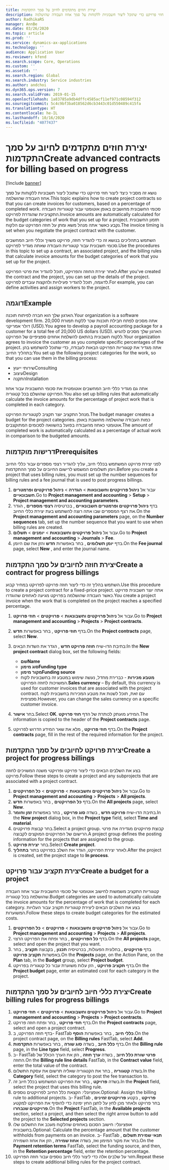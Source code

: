 ```yaml
---
title: יצירת חוזים מתקדמים לחיוב על סמך התקדמות
description: נושא זה מסביר כיצד ליצור חוזי פרויקט כדי שתוכל ליצור חשבוניות ללקוחות על סמך אחוז העבודה שהושלמה.
author: RadhikaRS
manager: AnnBe
ms.date: 03/26/2020
ms.topic: article
ms.prod: ''
ms.service: dynamics-ax-applications
ms.technology: ''
audience: Application User
ms.reviewer: kfend
ms.search.scope: Core, Operations
ms.custom: ''
ms.assetid: ''
ms.search.region: Global
ms.search.industry: Service industries
ms.author: andchoi
ms.dyn365.ops.version: 7
ms.search.validFrom: 2019-01-15
ms.openlocfilehash: 1a83785a9db4dffc4585acf11ef971c08594f312
ms.sourcegitcommit: 5c4c9bf3ba018562d6cb3443c01d550489c415fa
ms.translationtype: HT
ms.contentlocale: he-IL
ms.lasthandoff: 10/16/2020
ms.locfileid: "4077437"
---
```

# <a name="create-advanced-contracts-for-billing-based-on-progress"></a><span data-ttu-id="004c5-103">יצירת חוזים מתקדמים לחיוב על סמך התקדמות</span><span class="sxs-lookup"><span data-stu-id="004c5-103">Create advanced contracts for billing based on progress</span></span>
[!include [banner](../includes/banner.md)]

<span data-ttu-id="004c5-104">נושא זה מסביר כיצד ליצור חוזי פרויקט כדי שתוכל ליצור חשבוניות ללקוחות על סמך אחוז העבודה שהושלמה.</span><span class="sxs-lookup"><span data-stu-id="004c5-104">This topic explains how to create project contracts so that you can create invoices for customers, based on a percentage of completed work.</span></span> <span data-ttu-id="004c5-105">סכומי החשבונית מחושבים באופן אוטומטי עבור קטגוריות העבודה התקציביות שהגדרת לפרויקט.</span><span class="sxs-lookup"><span data-stu-id="004c5-105">Invoice amounts are automatically calculated for the budget categories of work that you set up for a project.</span></span> <span data-ttu-id="004c5-106">תזמון החשבונית נקבע כאשר אתה מנהל משא ומתן על חוזה הפרויקט עם הלקוח.</span><span class="sxs-lookup"><span data-stu-id="004c5-106">The invoice timing is set when you negotiate the project contract with the customer.</span></span>

<span data-ttu-id="004c5-107">השתמש בתהליכים בנושא זה כדי להגדיר חוזה, פרויקט משויך וכללי חיוב המחשבים סכומי חשבונית עבור קטגוריות העבודה שאתה מגדיר לפרויקט.</span><span class="sxs-lookup"><span data-stu-id="004c5-107">Use the procedures in this topic to set up a contract, an associated project, and the billing rules that calculate invoice amounts for the budget categories of work that you set up for the project.</span></span>

<span data-ttu-id="004c5-108">לאחר יצירת החוזה והפרויקט, תוכל להגדיר את פרטי הפרויקט.</span><span class="sxs-lookup"><span data-stu-id="004c5-108">After you've created the contract and the project, you can set up the details of the project.</span></span> <span data-ttu-id="004c5-109">לדוגמה, תוכל להגדיר פעילויות ולהקצות עובדים לפרויקט.</span><span class="sxs-lookup"><span data-stu-id="004c5-109">For example, you can define activities and assign workers to the project.</span></span>

## <a name="example"></a><span data-ttu-id="004c5-110">דוגמה</span><span class="sxs-lookup"><span data-stu-id="004c5-110">Example</span></span>

<span data-ttu-id="004c5-111">הארגון שלך הוא חברה לפיתוח תוכנה.</span><span class="sxs-lookup"><span data-stu-id="004c5-111">Your organization is a software development firm.</span></span> <span data-ttu-id="004c5-112">אתה מסכים לפתח חבילת תוכנות שכר ללקוח תמורת 20,000 דולר אמריקני (USD).</span><span class="sxs-lookup"><span data-stu-id="004c5-112">You agree to develop a payroll accounting package for a customer for a total fee of 20,000 US dollars (USD).</span></span> <span data-ttu-id="004c5-113">הארגון שלך מסכים להגיש ללקוח חשבונית בהתאם להשלמת אחוזים ספציפיים של הפרויקט.</span><span class="sxs-lookup"><span data-stu-id="004c5-113">Your organization agrees to invoice the customer as you complete specific percentages of the project.</span></span> <span data-ttu-id="004c5-114">אתה מגדיר את קטגוריות הפרויקט הבאות לעבודה, כדי שתוכל להשתמש בהן בתהליך החיוב:</span><span class="sxs-lookup"><span data-stu-id="004c5-114">You set up the following project categories for the work, so that you can use them in the billing process:</span></span>

- <span data-ttu-id="004c5-115">שירותי ייעוץ</span><span class="sxs-lookup"><span data-stu-id="004c5-115">Consulting</span></span>
- <span data-ttu-id="004c5-116">עיצוב</span><span class="sxs-lookup"><span data-stu-id="004c5-116">Design</span></span>
- <span data-ttu-id="004c5-117">התקנה</span><span class="sxs-lookup"><span data-stu-id="004c5-117">Installation</span></span>

<span data-ttu-id="004c5-118">אתה גם מגדיר כללי חיוב המחשבים אוטומטית את סכומי החשבונית עבור אחוז הפרויקט שהושלם בכל קטגוריה.</span><span class="sxs-lookup"><span data-stu-id="004c5-118">You also set up billing rules that automatically calculate the invoice amounts for the percentage of project work that is completed in each category.</span></span>

<span data-ttu-id="004c5-119">מנהל התקציב יוצר תקציב לקטגוריות הפרויקט.</span><span class="sxs-lookup"><span data-stu-id="004c5-119">The budget manager creates a budget for the project categories.</span></span> <span data-ttu-id="004c5-120">כמות העבודה שהושלמה מחושבת באופן אוטומטי כאחוז מהעבודה בפועל בהשוואה לסכומים המתוקצבים.</span><span class="sxs-lookup"><span data-stu-id="004c5-120">The amount of completed work is automatically calculated as a percentage of actual work in comparison to the budgeted amounts.</span></span>

## <a name="prerequisites"></a><span data-ttu-id="004c5-121">דרישות מוקדמות</span><span class="sxs-lookup"><span data-stu-id="004c5-121">Prerequisites</span></span>

<span data-ttu-id="004c5-122">לפני יצירת פרויקט המשתמש בכללי חיוב, עליך להגדיר רצפי מספרים עבור כללי החיוב ויומן תשלומים המשמש לרישום החיובים על סמך ההתקדמות.</span><span class="sxs-lookup"><span data-stu-id="004c5-122">Before you create a project that uses billing rules, you must set up the number sequences for billing rules and a fee journal that is used to post progress billings.</span></span>

1. <span data-ttu-id="004c5-123">עבור אל **ניהול פרויקטים וחשבונאות** \> **הגדרה** \> **ניהול פרויקטים ופרמטרים חשבונאיים**.</span><span class="sxs-lookup"><span data-stu-id="004c5-123">Go to **Project management and accounting** \> **Setup** \> **Project management and accounting parameters**.</span></span>
2. <span data-ttu-id="004c5-124">בדף **ניהול פרויקטים ופרמטרים חשבונאיים** , בכרטיסיה **רצפי מספרים** , הגדר את רצף המספרים שבו אתה רוצה להשתמש בעת יצירת כללי החיוב.</span><span class="sxs-lookup"><span data-stu-id="004c5-124">On the **Project management and accounting parameters** page, on the **Number sequences** tab, set up the number sequence that you want to use when billing rules are created.</span></span>
3. <span data-ttu-id="004c5-125">עבור אל **ניהול פרויקטים וחשבונאות** \> **יומנים** \> **תשלום**.</span><span class="sxs-lookup"><span data-stu-id="004c5-125">Go to **Project management and accounting** \> **Journals** \> **Fee**.</span></span>
4. <span data-ttu-id="004c5-126">בדף **יומן תשלומים** , בחר באפשרות **חדש** והזן את שם היומן.</span><span class="sxs-lookup"><span data-stu-id="004c5-126">On the **Fee journal** page, select **New** , and enter the journal name.</span></span>

## <a name="create-a-contract-for-progress-billings"></a><span data-ttu-id="004c5-127">יצירת חוזה לחיובים על סמך התקדמות</span><span class="sxs-lookup"><span data-stu-id="004c5-127">Create a contract for progress billings</span></span>

<span data-ttu-id="004c5-128">השתמש בהליך זה כדי ליצור חוזה פרויקט לפרויקט במחיר קבוע.</span><span class="sxs-lookup"><span data-stu-id="004c5-128">Use this procedure to create a project contract for a fixed-price project.</span></span> <span data-ttu-id="004c5-129">אתה יוצר חשבונית פרויקט כאשר העבודה שהושלמה בפרויקט מגיעה לאחוזים שהוגדרו.</span><span class="sxs-lookup"><span data-stu-id="004c5-129">You create a project invoice when the work that is completed on the project reaches a specified percentage.</span></span>

1. <span data-ttu-id="004c5-130">עבור אל **ניהול פרויקטים וחשבונאות** \> **פרויקטים** \> **חוזי פרויקט**.</span><span class="sxs-lookup"><span data-stu-id="004c5-130">Go to **Project management and accounting** \> **Projects** \> **Project contracts**.</span></span>
2. <span data-ttu-id="004c5-131">בדף **חוזי פרויקט** , בחר באפשרות **חדש**.</span><span class="sxs-lookup"><span data-stu-id="004c5-131">On the **Project contracts** page, select **New**.</span></span>
3. <span data-ttu-id="004c5-132">בתיבת הדו-שיח **חוזה פרויקט חדש** , הגדר את השדות הבאים:</span><span class="sxs-lookup"><span data-stu-id="004c5-132">In the **New project contract** dialog box, set the following fields:</span></span>

    - <span data-ttu-id="004c5-133">**שם**</span><span class="sxs-lookup"><span data-stu-id="004c5-133">**Name**</span></span>
    - <span data-ttu-id="004c5-134">**סוג מימון**</span><span class="sxs-lookup"><span data-stu-id="004c5-134">**Funding type**</span></span>
    - <span data-ttu-id="004c5-135">**מקור מימון**</span><span class="sxs-lookup"><span data-stu-id="004c5-135">**Funding source**</span></span>
    - <span data-ttu-id="004c5-136">**מטבע מכירות** - כברירת מחדל, נעשה שימוש במטבע זה בחשבוניות לקוח המשויכות לחוזה הפרויקט.</span><span class="sxs-lookup"><span data-stu-id="004c5-136">**Sales currency** – By default, this currency is used for customer invoices that are associated with the project contract.</span></span> <span data-ttu-id="004c5-137">עם זאת, תוכל לשנות את מטבע המכירות בחשבונית לקוח ספציפית.</span><span class="sxs-lookup"><span data-stu-id="004c5-137">However, you can change the sales currency on a specific customer invoice.</span></span>

4. <span data-ttu-id="004c5-138">בחר **אישור**.</span><span class="sxs-lookup"><span data-stu-id="004c5-138">Select **OK**.</span></span> <span data-ttu-id="004c5-139">המידע מועתק לכותרת של הדף **חוזי פרויקט**.</span><span class="sxs-lookup"><span data-stu-id="004c5-139">The information is copied to the header of the **Project contracts** page.</span></span>
5. <span data-ttu-id="004c5-140">בדף **חוזי פרויקט** , מלא את שאר המידע הדרוש לפרויקט.</span><span class="sxs-lookup"><span data-stu-id="004c5-140">On the **Project contracts** page, fill in the rest of the required information for the project.</span></span>

## <a name="create-a-project-for-progress-billings"></a><span data-ttu-id="004c5-141">יצירת פרויקט לחיובים על סמך התקדמות</span><span class="sxs-lookup"><span data-stu-id="004c5-141">Create a project for progress billings</span></span>

<span data-ttu-id="004c5-142">בצע את השלבים הבאים כדי ליצור פרויקט ופרויקטי משנה המשויכים לחוזה פרויקט.</span><span class="sxs-lookup"><span data-stu-id="004c5-142">Follow these steps to create a project and any subprojects that are associated with a project contract.</span></span>

1. <span data-ttu-id="004c5-143">עבור אל **ניהול פרויקטים וחשבונאות** \> **פרויקטים** \> **כל הפרויקטים**.</span><span class="sxs-lookup"><span data-stu-id="004c5-143">Go to **Project management and accounting** \> **Projects** \> **All projects**.</span></span>
2. <span data-ttu-id="004c5-144">בדף **כל הפרויקטים** , בחר באפשרות **חדש**.</span><span class="sxs-lookup"><span data-stu-id="004c5-144">On the **All projects** page, select **New**.</span></span>
3. <span data-ttu-id="004c5-145">בתיבת הדו-שיח **פרויקט חדש** , בשדה **סוג פרויקט** , בחר באפשרות **זמן וחומר**.</span><span class="sxs-lookup"><span data-stu-id="004c5-145">In the **New project** dialog box, in the **Project type** field, select **Time and material**.</span></span>
4. <span data-ttu-id="004c5-146">בחר קבוצת פרויקטים.</span><span class="sxs-lookup"><span data-stu-id="004c5-146">Select a project group.</span></span> <span data-ttu-id="004c5-147">קבוצת פרויקטים מגדירה את פרטי הרישום של הפרויקטים המוקצים לקבוצה.</span><span class="sxs-lookup"><span data-stu-id="004c5-147">A project group defines the posting information for the projects that are assigned to the group.</span></span>
5. <span data-ttu-id="004c5-148">בחר **יצירת פרויקט**.</span><span class="sxs-lookup"><span data-stu-id="004c5-148">Select **Create project**.</span></span>
6. <span data-ttu-id="004c5-149">לאחר יצירת הפרויקט, הגדר את השלב בפרויקט בתור **בתהליך**.</span><span class="sxs-lookup"><span data-stu-id="004c5-149">After the project is created, set the project stage to **In process**.</span></span>

## <a name="create-a-budget-for-a-project"></a><span data-ttu-id="004c5-150">יצירת תקציב עבור פרויקט</span><span class="sxs-lookup"><span data-stu-id="004c5-150">Create a budget for a project</span></span>

<span data-ttu-id="004c5-151">קטגוריות התקציב משמשות לחישוב אוטומטי של סכומי החשבונית עבור אחוז העבודה שהושלמה בכל קטגוריה.</span><span class="sxs-lookup"><span data-stu-id="004c5-151">Budget categories are used to automatically calculate the invoice amounts for the percentage of work that is completed for each category.</span></span> <span data-ttu-id="004c5-152">בצע את השלבים הבאים ליצירת קטגוריות תקציב עבור העלויות המשוערות.</span><span class="sxs-lookup"><span data-stu-id="004c5-152">Follow these steps to create budget categories for the estimated costs.</span></span>

1. <span data-ttu-id="004c5-153">עבור אל **ניהול פרויקטים וחשבונאות** \> **פרויקטים** \> **כל הפרויקטים**.</span><span class="sxs-lookup"><span data-stu-id="004c5-153">Go to **Project management and accounting** \> **Projects** \> **All projects**.</span></span>
2. <span data-ttu-id="004c5-154">בדף **כל הפרויקטים** , בחר ופתח את הפרויקט הרצוי.</span><span class="sxs-lookup"><span data-stu-id="004c5-154">On the **All projects** page, select and open the project that you want.</span></span>
3. <span data-ttu-id="004c5-155">בדף **פרויקטים** , בחלונית הפעולות, בכרטיסיה **תכנון** , בקבוצה **תקציב** , בחר באפשרות **תקציב פרויקט**.</span><span class="sxs-lookup"><span data-stu-id="004c5-155">On the **Projects** page, on the Action Pane, on the **Plan** tab, in the **Budget** group, select **Project budget**.</span></span>
4. <span data-ttu-id="004c5-156">בדף **תקציב פרויקט** , הזן עלות משוערת עבור כל קטגוריה בפרויקט.</span><span class="sxs-lookup"><span data-stu-id="004c5-156">On the **Project budget** page, enter an estimated cost for each category in the project.</span></span>

## <a name="create-billing-rules-for-progress-billings"></a><span data-ttu-id="004c5-157">יצירת כללי חיוב לחיובים על סמך התקדמות</span><span class="sxs-lookup"><span data-stu-id="004c5-157">Create billing rules for progress billings</span></span>

1. <span data-ttu-id="004c5-158">עבור אל **ניהול פרויקטים וחשבונאות** \> **פרויקטים** \> **חוזי פרויקט**.</span><span class="sxs-lookup"><span data-stu-id="004c5-158">Go to **Project management and accounting** \> **Projects** \> **Project contracts**.</span></span>
2. <span data-ttu-id="004c5-159">בדף **חוזי פרויקט** , בחר ופתח חוזה פרויקט.</span><span class="sxs-lookup"><span data-stu-id="004c5-159">On the **Project contracts** page, select and open a project contract.</span></span>
3. <span data-ttu-id="004c5-160">בדף חוזה הפרויקט, ב- FastTab **כללי חיוב** , בחר באפשרות **הוסף**.</span><span class="sxs-lookup"><span data-stu-id="004c5-160">On the project contract page, on the **Billing rules** FastTab, select **Add**.</span></span>
4. <span data-ttu-id="004c5-161">בדף **כלל חיוב** , בשדה **סוג שורה** , בחר באפשרות **התקדמות**.</span><span class="sxs-lookup"><span data-stu-id="004c5-161">On the **Billing rule** page, in the **Line type** field, select **Progress**.</span></span>
5. <span data-ttu-id="004c5-162">ב- FastTab **פרטי שורת כלל חיוב** , בשדה **ערך חוזה** , הזן את הערך הכולל של החוזה.</span><span class="sxs-lookup"><span data-stu-id="004c5-162">On the **Billing rule line details** FastTab, in the **Contract value** field, enter the total value of the contract.</span></span>
6. <span data-ttu-id="004c5-163">בשדה **קטגוריה** , בחר את הקטגוריה שאליה תרשום את עסקת התשלום.</span><span class="sxs-lookup"><span data-stu-id="004c5-163">In the **Category** field, select the category to post the fee transaction to.</span></span>
7. <span data-ttu-id="004c5-164">בשדה **פרויקט** , בחר את הפרויקט המשתמש בכלל חיוב זה.</span><span class="sxs-lookup"><span data-stu-id="004c5-164">In the **Project** field, select the project that uses this billing rule.</span></span>
8. <span data-ttu-id="004c5-165">אופציונלי: הקצאת כלל החיוב לפרויקטים נוספים.</span><span class="sxs-lookup"><span data-stu-id="004c5-165">Optional: Assign the billing rule to additional projects.</span></span> <span data-ttu-id="004c5-166">ב- FastTab **פרויקט** , בקטע **פרויקטים זמינים** , בחר פרויקט ולאחר מכן לחץ על לחצן החץ ימינה כדי להוסיף את הפרויקט למקטע **פרויקטים שנבחרו**.</span><span class="sxs-lookup"><span data-stu-id="004c5-166">On the **Project** FastTab, in the **Available projects** section, select a project, and then select the right arrow button to add the project to the **Selected projects** section.</span></span>
9. <span data-ttu-id="004c5-167">אופציונלי: חישוב הסכום באחוזים שהלקוח מעכב את התשלום שלו בחשבונית.</span><span class="sxs-lookup"><span data-stu-id="004c5-167">Optional: Calculate the percentage amount that the customer withholds from payments on an invoice.</span></span> <span data-ttu-id="004c5-168">ב- FastTab **תנאי שמירת תשלום** , בחר את מקור המימון ואז, בשדה **אחוז שמירה** , הזן את אחוז השמירה.</span><span class="sxs-lookup"><span data-stu-id="004c5-168">On the **Payment retention terms** FastTab, select the funding source, and then, in the **Retention percentage** field, enter the retention percentage.</span></span>
10. <span data-ttu-id="004c5-169">חזור על שלבים אלה כדי ליצור כללי חיוב נוספים עבור חוזה הפרויקט.</span><span class="sxs-lookup"><span data-stu-id="004c5-169">Repeat these steps to create additional billing rules for the project contract.</span></span>
